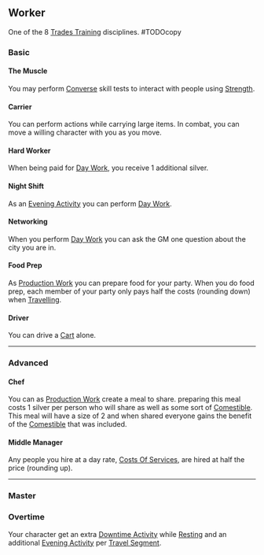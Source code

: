 ## Worker
One of the 8 [Trades Training](Trades-Training) disciplines.
#TODOcopy 

### Basic
#### The Muscle
You may perform [Converse](Converse) skill tests to interact with people using [Strength](Stats#Strength).

#### Carrier
You can perform actions while carrying large items. In combat, you can move a willing character with you as you move.

#### Hard Worker
When being paid for [Day Work](Activities#Day%20Work), you receive 1 additional silver.

#### Night Shift
As an [Evening Activity](Activities#Evening%20Activity) you can perform [Day Work](Activities#Day%20Work).

#### Networking
When you perform [Day Work](Activities#Day%20Work) you can ask the GM one question about the city you are in.

#### Food Prep
As [Production Work](Activities#Production%20Work) you can prepare food for your party. When you do food prep, each member of your party only pays half the costs (rounding down) when [Travelling](Telling-The-Story#Travelling).

#### Driver
You can drive a [Cart](Example-Infrastructure#Cart) alone.

---
### Advanced

#### Chef
You can as [Production Work](Activities#Production%20Work) create a meal to share. preparing this meal costs 1 silver per person who will share as well as some sort of [Comestible](Comestibles). This meal will have a size of 2 and when shared everyone gains the benefit of the [Comestible](Comestibles) that was included.

#### Middle Manager
Any people you hire at a day rate, [Costs Of Services](Services#Costs%20Of%20Services), are hired at half the price (rounding up).

---
### Master
### Overtime
Your character get an extra [Downtime Activity](Activities#Downtime%20Activity) while [Resting](Telling-The-Story#Resting) and an additional [Evening Activity](Activities#Evening%20Activity) per [Travel Segment](Telling-The-Story#Travel%20Segment).

